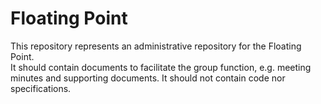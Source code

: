 
# Floating Point

This repository represents an administrative repository for the Floating Point.  
It should contain documents to facilitate the group function, e.g. meeting minutes and supporting documents.
It should not contain code nor specifications.

